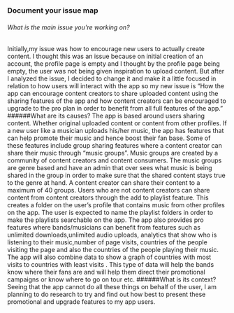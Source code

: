 ### Document your issue map
###### What is the main issue you're working on?
Initially,my issue was how to encourage new users to actually create content. I thought this was an issue because on initial creation of an account, the profile page is empty and I thought by the profile page being empty, the user was not being given inspiration to upload content. But after I analyzed the issue, I decided to change it and make it a little focused in relation to how users will interact with the app so my new issue is “How the app can encourage content creators to share uploaded content using the sharing features of the app and how content creators can be encouraged to upgrade to the pro plan in order to benefit from all full features of the app.”
######What are its causes?
The app is based around users sharing content. Whether original uploaded content or content from other profiles. If a new user like a musician uploads his/her music, the app has features that can help promote their music and hence boost their fan base. Some of these features include group sharing features where a content creator can share their music through “music groups”. Music groups are created by a community of content creators and content consumers. The music groups are genre based and have an admin that over sees what music is being shared in the group in order to make sure that the shared content stays true to the genre at hand. A content creator can share their content to a maximum of 40 groups. Users who are not content creators can share content from content creators through the add to playlist feature. This creates a folder on the user’s profile that contains music from other profiles on the app. The user is expected to name the playlist folders in order to make the playlists searchable on the app. The app also provides pro features where bands/musicians can benefit from features such as unlimited downloads,unlimited audio uploads, analytics that show who is listening to their music,number of page visits, countries of the people visiting the page and also the countries of the people playing their music. The app will also combine data to show a graph of countries with most visits to countries with least visits . This type of data will help the bands know where their fans are and will help them direct their promotional campaigns or know where to go on tour etc.
######What is its context?
Seeing that the app cannot do all these things on behalf of the user, I am planning to do research to try and find out how best to present these promotional and upgrade features to my app users.